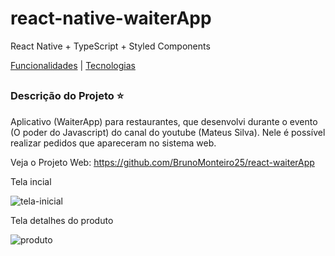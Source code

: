 # react-native-waiterApp
React Native + TypeScript + Styled Components

[Funcionalidades](#funcionalidades-checkered_flag) | [Tecnologias](#tecnologias-computer) 
##

### Descrição do Projeto :star:

Aplicativo (WaiterApp) para restaurantes, que desenvolvi durante o evento (O poder do Javascript) do canal do youtube (Mateus Silva). 
Nele é possível realizar pedidos que apareceram no sistema web.

Veja o Projeto Web: https://github.com/BrunoMonteiro25/react-waiterApp

Tela incial

![tela-inicial](https://user-images.githubusercontent.com/98993736/203128750-f2998640-a713-4738-a9a1-3430143a96f2.png)

Tela detalhes do produto

![produto](https://user-images.githubusercontent.com/98993736/203139745-28e191ca-f9e6-441d-8816-31052b261f22.png)

